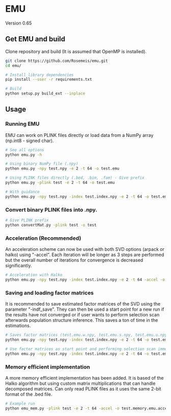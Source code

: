 # EMU
Version 0.65

## Get EMU and build
Clone repository and build (It is assumed that OpenMP is installed).
```bash
git clone https://github.com/Rosemeis/emu.git
cd emu/

# Install library dependencies
pip install --user -r requirements.txt

# Build
python setup.py build_ext --inplace
```

## Usage
### Running EMU
EMU can work on PLINK files directly or load data from a NumPy array (np.int8 - signed char).
```bash
# See all options
python emu.py -h

# Using binary NumPy file (.npy)
python emu.py -npy test.npy -e 2 -t 64 -o test.emu

# Using PLINK files directly (.bed, .bim, .fam) - Give prefix
python emu.py -plink test -e 2 -t 64 -o test.emu

# With guidance
python emu.py -npy test.npy -index test.index.npy -e 2 -t 64 -o test.emu
```

### Convert binary PLINK files into .npy.
```bash
# Give PLINK prefix
python convertMat.py -plink test -o test
```

### Acceleration (Recommended)
An acceleration scheme can now be used with both SVD options (arpack or halko) using "-accel". Each iteration will be longer as 3 steps are performed but the overall number of iterations for convergence is decreased significantly.
```bash
# Acceleration with Halko
python emu.py -npy test.npy -index test.index.npy -e 2 -t 64 -accel -o test.emu.accel
```

### Saving and loading factor matrices
It is recommended to save estimated factor matrices of the SVD using the parameter "-indf_save". They can then be used a start point for a new run if the results have not converged or if user wants to perform selection scan afterwards population structure inference. This saves a ton of time in the estimations.
```bash
# Saves factor matrices (test.emu.w.npy, test.emu.s.npy, test.emu.u.npy)
python emu.py -npy test.npy -index test.index.npy -e 2 -t 64 -o test.emu -indf_save

# Use factor matrices as start point and performing selection scan immediately
python emu.py -npy test.npy -index test.index.npy -e 2 -t 64 -o test.emu -w test.emu.w.npy -s test.emu.s.npy -u test.emu.u.npy -selection -m 0
```

### Memory efficient implementation
A more memory efficient implementation has been added. It is based of the Halko algorithm but using custom matrix multiplications that can handle decomposed matrices. Can only read PLINK files as it uses the same 2-bit format of the .bed file.
```bash
# Example run
python emu_mem.py -plink test -e 2 -t 64 -accel -o test.memory.emu.accel
``` 